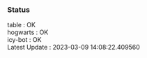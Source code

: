 ### Status


table : OK  
hogwarts : OK  
icy-bot : OK  
Latest Update : 2023-03-09 14:08:22.409560
